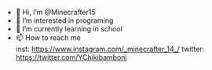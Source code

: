 - 👋 Hi, I’m @Minecrafter15
- 👀 I’m interested in programing
- 🌱 I’m currently learning in school  
- 📫 How to reach me  
inst: https://www.instagram.com/_minecrafter_14_/
twitter: https://twitter.com/YChikibamboni

<!---
Minecrafter15/Minecrafter15 is a ✨ special ✨ repository because its `README.md` (this file) appears on your GitHub profile.
You can click the Preview link to take a look at your changes.
--->
